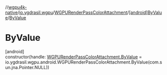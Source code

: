 //[wgpu4k-native](../../../../index.md)/[io.ygdrasil.wgpu](../../index.md)/[WGPURenderPassColorAttachment](../index.md)/[[android]ByValue](index.md)/[ByValue](-by-value.md)

# ByValue

[android]\
constructor(handle: [WGPURenderPassColorAttachment.ByValue](../../../io.ygdrasil.wgpu.android/-w-g-p-u-render-pass-color-attachment/-by-value/index.md) = io.ygdrasil.wgpu.android.WGPURenderPassColorAttachment.ByValue(com.sun.jna.Pointer.NULL))